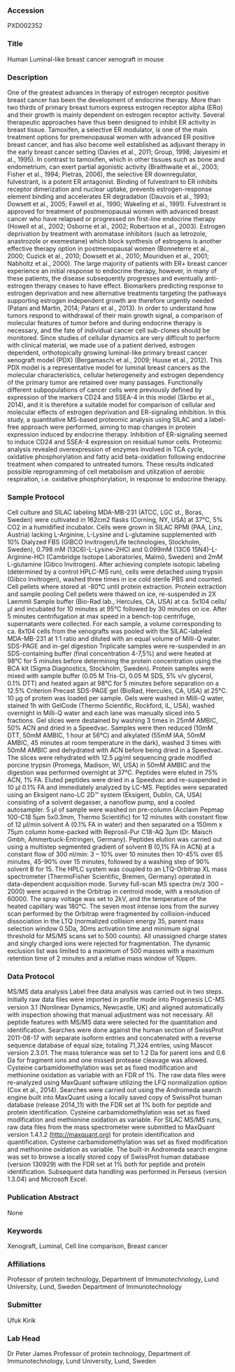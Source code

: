 ### Accession
PXD002352

### Title
Human Luminal-like breast cancer xenograft in mouse

### Description
One of the greatest advances in therapy of estrogen receptor positive breast cancer has been the development of endocrine therapy. More than two thirds of primary breast tumors express estrogen receptor alpha (ERα) and their growth is mainly dependent on estrogen receptor activity. Several therapeutic approaches have thus been designed to inhibit ER activity in breast tissue. Tamoxifen, a selective ER modulator, is one of the main treatment options for premenopausal women with advanced ER positive breast cancer, and has also become well established as adjuvant therapy in the early breast cancer setting (Davies et al., 2011; Group, 1998; Jaiyesimi et al., 1995). In contrast to tamoxifen, which in other tissues such as bone and endometrium, can exert partial agonistic activity (Braithwaite et al., 2003; Fisher et al., 1994; Pietras, 2006), the selective ER downregulator, fulvestrant, is a potent ER antagonist. Binding of fulvestrant to ER inhibits receptor dimerization and nuclear uptake, prevents estrogen-response element binding and accelerates ER degradation (Dauvois et al., 1993; Dowsett et al., 2005; Fawell et al., 1990; Wakeling et al., 1991). Fulvestrant is approved for treatment of postmenopausal women with advanced breast cancer who have relapsed or progressed on first-line endocrine therapy (Howell et al., 2002; Osborne et al., 2002; Robertson et al., 2003).  Estrogen deprivation by treatment with aromatase inhibitors (such as letrozole, anastrozole or exemestane) which block synthesis of estrogens is another effective therapy option in postmenopausal women (Bonneterre et al., 2000; Cuzick et al., 2010; Dowsett et al., 2010; Mouridsen et al., 2001; Nabholtz et al., 2000).  The large majority of patients with ER+ breast cancer experience an initial response to endocrine therapy, however, in many of these patients, the disease subsequently progresses and eventually anti-estrogen therapy ceases to have effect. Biomarkers predicting response to estrogen deprivation and new alternative treatments targeting the pathways supporting estrogen independent growth are therefore urgently needed (Patani and Martin, 2014; Patani et al., 2013). In order to understand how tumors respond to withdrawal of their main growth signal, a comparison of molecular features of tumor before and during endocrine therapy is necessary, and the fate of individual cancer cell sub-clones should be monitored. Since studies of cellular dynamics are very difficult to perform with clinical material, we made use of a patient derived, estrogen dependent, orthotopically growing luminal-like primary breast cancer xenograft model (PDX) (Bergamaschi et al., 2009; Huuse et al., 2012). This PDX model is a representative model for luminal breast cancers as the molecular characteristics, cellular heterogeneity and estrogen dependency of the primary tumor are retained over many passages. Functionally different subpopulations of cancer cells were previously defined by expression of the markers CD24 and SSEA-4 in this model (Skrbo et al., 2014), and it is therefore a suitable model for comparison of cellular and molecular effects of estrogen deprivation and ER-signaling inhibition. In this study, a quantitative MS-based proteomic analysis using SILAC and a label-free approach were performed, aiming to map changes in protein expression induced by endocrine therapy. Inhibition of ER-signaling seemed to induce CD24 and SSEA-4 expression on residual tumor cells. Proteomic analysis revealed overexpression of enzymes involved in TCA cycle, oxidative phosphorylation and fatty acid beta-oxidation following endocrine treatment when compared to untreated tumors. These results indicated possible reprogramming of cell metabolism and utilization of aerobic respiration, i.e. oxidative phosphorylation, in response to endocrine therapy.

### Sample Protocol
Cell culture and SILAC labeling MDA-MB-231 (ATCC, LGC st., Boras, Sweden) were cultivated in 162cm2 flasks (Corning, NY, USA) at 37°C, 5% CO2 in a humidified incubator. Cells were grown in SILAC RPMI (PAA, Linz, Austria) lacking L-Arginine, L-Lysine and L-glutamine supplemented with 10% Dialyzed FBS (GIBCO Invitrogen/Life technologies, Stockholm, Sweden), 0.798 mM (13C6)-L-Lysine-2HCl and 0.099mM (13C6 15N4)-L-Arginine-HCl (Cambridge Isotope Laboratories, Malmö, Sweden) and 2mM L-glutamine (Gibco Invitrogen). After achieving complete isotopic labeling (determined by a control HPLC-MS run), cells were detached using trypsin (Gibco Invitrogen), washed three times in ice cold sterile PBS and counted. Cell pellets where stored at -80°C until protein extraction.  Protein extraction and sample pooling  Cell pellets were thawed on ice, re-suspended in 2X Laemmli Sample buffer (Bio-Rad lab., Hercules, CA, USA) at ca. 5x104 cells/µl and incubated for 10 minutes at 95°C followed by 30 minutes on ice. After 5 minutes centrifugation at max speed in a bench-top centrifuge, supernatants were collected. For each sample, a volume corresponding to ca. 8x104 cells from the xenografts was pooled with the SILAC-labeled MDA-MB-231 at 1:1 ratio and diluted with an equal volume of Milli-Q water.   SDS-PAGE and in-gel digestion  Triplicate samples were re-suspended in an SDS-containing buffer (final concentration 4-7,5%) and were heated at 98°C for 5 minutes before determining the protein concentration using the BCA kit (Sigma Diagnostics, Stockholm, Sweden). Protein samples were mixed with sample buffer (0.05 M Tris-Cl, 0.05 M SDS, 5% v/v glycerol, 0.1% DTT) and heated again at 98°C for 5 minutes before separation on a 12.5% Criterion Precast SDS-PAGE gel (BioRad, Hercules, CA, USA) at 25°C. 10 µg of protein was loaded per sample. Gels were washed in Milli-Q water, stained 1h with GelCode (Thermo Scientific, Rockford, IL, USA), washed overnight in Milli-Q water and each lane was manually sliced into 5 fractions. Gel slices were destained by washing 3 times in 25mM AMBIC, 50% ACN and dried in a Speedvac. Samples were then reduced (10mM DTT, 50mM AMBIC, 1 hour at 56°C) and alkylated (55mM IAA, 50mM AMBIC, 45 minutes at room temperature in the dark), washed 3 times with 50mM AMBIC and dehydrated with ACN before being dried in a Speedvac. The slices were rehydrated with 12.5 µg/ml sequencing grade modified porcine trypsin (Promega, Madison, WI, USA) in 50mM AMBIC and the digestion was performed overnight at 37°C. Peptides were eluted in 75% ACN, 1% FA. Eluted peptides were dried in a Speedvac and re-suspended in 10 µl 0.1% FA and immediately analyzed by LC-MS. Peptides were separated using an Eksigent nano-LC 2D™ system (Eksigent, Dublin, CA, USA) consisting of a solvent degasser, a nanoflow pump, and a cooled autosampler. 5 µl of sample were washed on pre-column (Acclaim Pepmap 100-C18 5μm 5x0.3mm, Thermo Scientific) for 12 minutes with constant flow of 12 µl/min solvent A (0.1% FA in water) and then separated on a 150mm x 75µm column home-packed with Reprosil-Pur C18-AQ 3µm (Dr. Maisch Gmbh, Ammerbuck-Entringen, Germany). Peptides elution was carried out using a multistep segmented gradient of solvent B (0,1% FA in ACN) at a constant flow of 300 nl/min: 3 – 10% over 10 minutes then 10-45% over 65 minutes, 45-90% over 15 minutes, followed by a washing step of 90% solvent B for 15. The HPLC system was coupled to an LTQ-Orbitrap XL mass spectrometer (ThermoFisher Scientific, Bremen, Germany) operated in data-dependent acquisition mode.  Survey full-scan MS spectra (m/z 300 –2000) were acquired in the Orbitrap in centroid mode, with a resolution of 60000. The spray voltage was set to 2kV, and the temperature of the heated capillary was 180°C. The seven most intense ions from the survey scan performed by the Orbitrap were fragmented by collision-induced dissociation in the LTQ (normalized collision energy 35, parent mass selection window 0.5Da, 30ms activation time and minimum signal threshold for MS/MS scans set to 500 counts). All unassigned charge states and singly charged ions were rejected for fragmentation. The dynamic exclusion list was limited to a maximum of 500 masses with a maximum retention time of 2 minutes and a relative mass window of 10ppm.

### Data Protocol
MS/MS data analysis Label free data analysis was carried out in two steps. Initially raw data ﬁles were imported in proﬁle mode into Progenesis LC-MS version 3.1 (Nonlinear Dynamics, Newcastle, UK) and aligned automatically with inspection showing that manual adjustment was not necessary. All peptide features with MS/MS data were selected for the quantitation and identiﬁcation. Searches were done against the human section of SwissProt 2011-08-17 with separate isoform entries and concatenated with a reverse sequence database of equal size, totaling 71,324 entries, using Mascot version 2.3.01. The mass tolerance was set to 1.2 Da for parent ions and 0.6 Da for fragment ions and one missed protease cleavage was allowed. Cysteine carbamidomethylation was set as fixed modification and methionine oxidation as variable with an FDR of 1%. The raw data files were re-analyzed using MaxQuant software utilizing the LFQ normalization option (Cox et al., 2014). Searches were carried out using the Andromeda search engine built into MaxQuant using a locally saved copy of SwissProt human database (release 2014_11) with the FDR set at 1% both for peptide and protein identification. Cysteine carbamidomethylation was set as fixed modification and methionine oxidation as variable. For SILAC MS/MS runs, raw data files from the mass spectrometer were submitted to MaxQuant version 1.4.1.2 (http://maxquant.org) for protein identification and quantification. Cysteine carbamidomethylation was set as fixed modification and methionine oxidation as variable. The built-in Andromeda search engine was set to browse a locally stored copy of SwissProt human database (version 130929) with the FDR set at 1% both for peptide and protein identification. Subsequent data handling was performed in Perseus (version 1.3.04) and Microsoft Excel.

### Publication Abstract
None

### Keywords
Xenograft, Luminal, Cell line comparison, Breast cancer

### Affiliations
Professor of protein technology, Department of Immunotechnology, Lund University, Lund, Sweden
Department of Immunotechnology

### Submitter
Ufuk Kirik

### Lab Head
Dr Peter James
Professor of protein technology, Department of Immunotechnology, Lund University, Lund, Sweden


